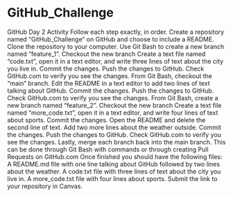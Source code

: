 # GitHub_Challenge
GitHub Day 2 Activity Follow each step exactly, in order.      Create a repository named “GitHub_Challenge” on GitHub and choose to include a README. Clone the repository to your computer. Use Git Bash to create a new branch named “feature_1”. Checkout the new branch Create a text file named “code.txt”, open it in a text editor, and write three lines of text about the city you live in. Commit the changes. Push the changes to GitHub. Check GitHub.com to verify you see the changes. From Git Bash, checkout the “main” branch. Edit the README in a text editor to add two lines of text talking about GitHub. Commit the changes. Push the changes to GitHub. Check GitHub.com to verify you see the changes. From Git Bash, create a new branch named “feature_2”. Checkout the new branch Create a text file named “more_code.txt”, open it in a text editor, and write four lines of text about sports. Commit the changes. Open the README and delete the second line of text. Add two more lines about the weather outside. Commit the changes. Push the changes to GitHub. Check GitHub.com to verify you see the changes. Lastly, merge each branch back into the main branch. This can be done through Git Bash with commands or through creating Pull Requests on GitHub.com Once finished you should have the following files: A README.md file with one line talking about GitHub followed by two lines about the weather. A code.txt file with three lines of text about the city you live in. A more_code.txt file with four lines about sports. Submit the link to your repository in Canvas.
